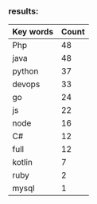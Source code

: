 ### results:
|Key words | 	Count |
| --- |--------|
|Php| 	48    |
|java| 48     |
|python| 37     |
|devops| 33     |
|go| 24     |
|js| 22     |
|node| 16     |
|C#| 	12    |
|full| 12     |
|kotlin| 7      |
|ruby| 2      |
|mysql| 1      |

